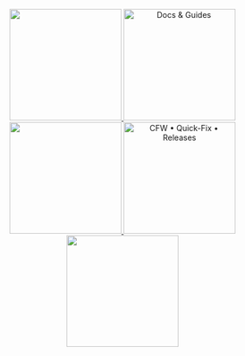 <!-- Place these files into ./assets/ in your repo, then paste this block in README.md -->

<p align="center">
  <img src="./assets/openliveradio_banner_slices/openliveradio_banner_left.svg" alt="" height="200"><!--
  --><a href="https://github.com/rickeymandraque/OpenLiveRadio/tree/main/docs" aria-label="Docs & Guides">
    <img src="./assets/openliveradio_banner_slices/openliveradio_banner_docs.svg" alt="Docs & Guides" height="200">
  </a><!--
  --><img src="./assets/openliveradio_banner_slices/openliveradio_banner_gap.svg" alt="" height="200"><!--
  --><a href="https://github.com/rickeymandraque/OpenLiveRadio/releases" aria-label="CFW • Quick-Fix • Releases">
    <img src="./assets/openliveradio_banner_slices/openliveradio_banner_cfw.svg" alt="CFW • Quick-Fix • Releases" height="200">
  </a><!--
  --><img src="./assets/openliveradio_banner_slices/openliveradio_banner_right.svg" alt="" height="200">
</p>

<!-- Tips:
- Keep images on one line or use HTML comments between tags to avoid rendering gaps.
- Adjust height="200" to fit your README layout.
- You can wrap the left/right parts in <a> if you want them clickable (e.g., to the repo homepage).
-->